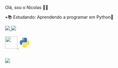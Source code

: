 Olá, sou o Nicolas 🙋‍♂️

•📚 Estudando: Aprendendo a programar em Python🐍


<div>
  <a href="https://github.com/nicolasdonada">
  <img height="180em" src="https://github-readme-stats.vercel.app/api?username=Nicolasdonada&show_icons=true&theme=algolia&include_all_commits=true&count_private=true"/>
   <img height="150em" src="https://github-readme-stats.vercel.app/api/top-langs/?username=nicolasdonada&layout=compact&langs_count=7&theme=algolia"/>
</div>
<div style="display: inline_block"><br>
  <img  height="40" width="40" src="https://cdn.jsdelivr.net/gh/devicons/devicon/icons/java/java-plain-wordmark.svg" />
   <img  height="40" width="40" src="https://raw.githubusercontent.com/devicons/devicon/master/icons/python/python-original.svg">
  
</div>
  
  ##
  
 <a href = "mailto:nicolasdonada4@gmail.com"><img src="https://img.shields.io/badge/-Gmail-%23333?style=for-the-badge&logo=gmail&logoColor=white" target="_blank"></a>

